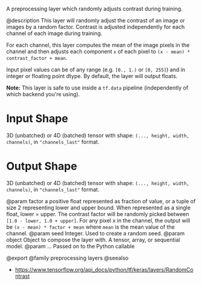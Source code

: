 A preprocessing layer which randomly adjusts contrast during training.

@description
This layer will randomly adjust the contrast of an image or images
by a random factor. Contrast is adjusted independently
for each channel of each image during training.

For each channel, this layer computes the mean of the image pixels in the
channel and then adjusts each component `x` of each pixel to
`(x - mean) * contrast_factor + mean`.

Input pixel values can be of any range (e.g. `[0., 1.)` or `[0, 255]`) and
in integer or floating point dtype.
By default, the layer will output floats.

**Note:** This layer is safe to use inside a `tf.data` pipeline
(independently of which backend you're using).

# Input Shape
3D (unbatched) or 4D (batched) tensor with shape:
`(..., height, width, channels)`, in `"channels_last"` format.

# Output Shape
3D (unbatched) or 4D (batched) tensor with shape:
`(..., height, width, channels)`, in `"channels_last"` format.

@param factor a positive float represented as fraction of value, or a tuple of
    size 2 representing lower and upper bound.
    When represented as a single float, lower = upper.
    The contrast factor will be randomly picked between
    `[1.0 - lower, 1.0 + upper]`. For any pixel x in the channel,
    the output will be `(x - mean) * factor + mean`
    where `mean` is the mean value of the channel.
@param seed Integer. Used to create a random seed.
@param object Object to compose the layer with. A tensor, array, or sequential model.
@param ... Passed on to the Python callable

@export
@family preprocessing layers
@seealso
+ <https://www.tensorflow.org/api_docs/python/tf/keras/layers/RandomContrast>
